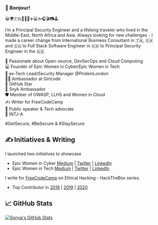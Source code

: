 ### 👋 Bonjour!

😀🌍🇫🇷🌈🦄🍱✈️💻☕️🎧🎬📷🕹️  

I’m a Principal Security Engineer and a lifelong traveler who lived in the Middle-East, North Africa and Asia. Always looking for new challenges - I made a career change from International Business Consultant in 🇹🇳, 🇸🇦 and 🇸🇬 to Full Stack Software Engineer in 🇰🇷 to Principal Security Engineer in the 🇬🇧

💖 Passionate about Open-source, DevSecOps and Cloud Computing  
💻 Founder of Epic Women in Cyber/Epic Women in Tech  
🦄 ex-Tech Lead/Security Manager @PrideinLondon  
👩‍🎤 Ambassador at Girlcode  
🌟 GitHub Star  
👾 Snyk Ambassador   
🛡️ Member of OWASP, LLHS and Women in Cloud  
✍️ Writer for FreeCodeCamp   
🎤 Public speaker & Tech advocate  
🧠 INTJ-A  

#GetSecure, #BeSecure & #StaySecure


## &#x270d; Initiatives & Writing

I launched two initiatives to showcase 
- Epic Women in Cyber [Medium](https://medium.com/epic-women-in-cyber) | [Twitter](https://twitter.com/EpicWomenCyber) | [LinkedIn](https://www.linkedin.com/company/epic-women-in-cyber)
- Epic Women in Tech [Medium](https://medium.com/epic-women-in-tech) | [Twitter](https://twitter.com/EpicWomenTech) | [LinkedIn](https://www.linkedin.com/company/epic-women-in-tech)

I write for [FreeCodeCamp](https://www.freecodecamp.org/news/author/sonya/) on Ethical Hacking - HackTheBox series.  
- Top Contributor in [2018](https://www.freecodecamp.org/news/announcing-our-freecodecamp-2018-top-contributor-award-winners-861da08a77e1/) | [2019](https://www.freecodecamp.org/news/fcc100-top-contributors-2019/) | [2020](https://www.freecodecamp.org/news/2020-top-contributors/)

## &#x1f4c8; GitHub Stats
<a href="https://github.com/SonyaMoisset/SonyaMoisset">
  <img align="center" src="https://github-readme-stats.vercel.app/api?username=SonyaMoisset&show_icons=true&line_height=27&count_private=true&title_color=ffffff&text_color=c9cacc&icon_color=2bbc8a&bg_color=1d1f21" alt="Sonya's GitHub Stats" />
</a>
